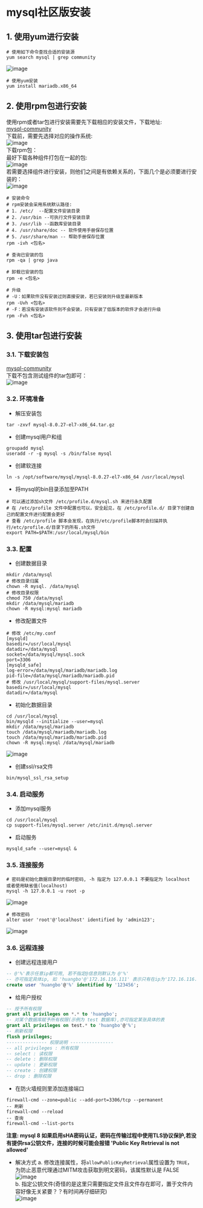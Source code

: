 # mysql社区版安装
## 1. 使用yum进行安装
```shell
# 使用如下命令查找合适的安装源
yum search mysql | grep community
```
![image](resources/imgs/1-1.png "搜索合适的mysql社区版安装源")  
```shell
# 使用yum安装
yum install mariadb.x86_64
```
## 2. 使用rpm包进行安装  
使用rpm或者tar包进行安装需要先下载相应的安装文件，下载地址:  
[mysql-community](https://dev.mysql.com/downloads/mysql/ "mysql社区版下载地址")  
下载前，需要先选择对应的操作系统:  
![image](resources/imgs/2-1.png "操作系统选择")  
下载rpm包：  
最好下载各种组件打包在一起的包:  
![image](resources/imgs/2-2.png "rpm-bundle")  
若需要选择组件进行安装，则他们之间是有依赖关系的，下面几个是必须要进行安装的：  
![image](resources/imgs/2-3.png "选择组件安装")  
```shell
# 安装命令
# rpm安装会采用系统默认路径:
# 1. /etc/  --配置文件安装目录
# 2. /usr/bin --可执行文件安装目录
# 3. /usr/lib --函数库安装目录
# 4. /usr/share/doc -- 软件使用手册保存位置
# 5. /usr/share/man -- 帮助手册保存位置
rpm -ivh <包名>

# 查询已安装的包
rpm -qa | grep java

# 卸载已安装的包
rpm -e <包名>

# 升级
# -U：如果软件没有安装过则直接安装，若已安装则升级至最新版本
rpm -Uvh <包名>
# -F：若没有安装该软件则不会安装，只有安装了低版本的软件才会进行升级
rpm -Fvh <包名>
```

## 3. 使用tar包进行安装  
### 3.1. 下载安装包
[mysql-community](https://dev.mysql.com/downloads/mysql/ "mysql社区版下载地址")  
下载不包含测试组件的tar包即可：  
![image](resources/imgs/3-1.png "mysql社区版tar包")  
### 3.2. 环境准备
- 解压安装包  
```shell
tar -zxvf mysql-8.0.27-el7-x86_64.tar.gz
```
- 创建mysql用户和组  
```shell
groupadd mysql
useradd -r -g mysql -s /bin/false mysql
```
- 创建软连接
```shell
ln -s /opt/software/mysql/mysql-8.0.27-el7-x86_64 /usr/local/mysql
```
- 将mysql的bin目录添加至PATH
```shell
# 可以通过添加sh文件 /etc/profile.d/mysql.sh 来进行永久配置
# 在 /etc/profile 文件中配置也可以，安全起见，在 /etc/profile.d/ 目录下创建自己的配置文件进行配置会更好
# 查看 /etc/profile 脚本会发现，在执行/etc/profile脚本时会扫描并执行/etc/profile.d/目录下的所有.sh文件
export PATH=$PATH:/usr/local/mysql/bin
```
### 3.3. 配置
- 创建数据目录
```shell
mkdir /data/mysql
# 修改目录归属
chown -R mysql. /data/mysql
# 修改目录权限
chmod 750 /data/mysql
mkdir /data/mysql/mariadb
chown -R mysql:mysql mariadb
```
- 修改配置文件
```config
# 修改 /etc/my.conf
[mysqld]
basedir=/usr/local/mysql
datadir=/data/mysql
socket=/data/mysql/mysql.sock
port=3306
[mysqld_safe]
log-error=/data/mysql/mariadb/mariadb.log
pid-file=/data/mysql/mariadb/mariadb.pid
# 修改 /usr/local/mysql/support-files/mysql.server
basedir=/usr/local/mysql
datadir=/data/mysql
```
- 初始化数据目录
```shell
cd /usr/local/mysql
bin/mysqld --initialize --user=mysql
mkdir /data/mysql/mariadb
touch /data/mysql/mariadb/mariadb.log
touch /data/mysql/mariadb/mariadb.pid
chown -R mysql:mysql /data/mysql/mariadb
```
![image](resources/imgs/3-2.png "初始化数据目录")  
- 创建ssl/rsa文件  
```shell
bin/mysql_ssl_rsa_setup
```
### 3.4. 启动服务
- 添加mysql服务
```shell
cd /usr/local/mysql
cp support-files/mysql.server /etc/init.d/mysql.server
```
- 启动服务
```shell
mysqld_safe --user=mysql &
```
### 3.5. 连接服务
```shell
# 密码是初始化数据目录时的临时密码, -h 指定为 127.0.0.1 不要指定为 localhost 或者使用缺省值(localhost)
mysql -h 127.0.0.1 -u root -p
```
![image](resources/imgs/3-3.png "连接mysql服务")  
```shell
# 修改密码
alter user 'root'@'localhost' identified by 'admin123';
```
![image](resources/imgs/3-4.png "修改密码")  
### 3.6. 远程连接
- 创建远程连接用户  
```sql
-- @'%'表示任意ip都可用, 若不指定@信息则默认为 @'%'
-- 亦可指定具体ip, 如 'huangbo'@'172.16.116.111' 表示只有在ip为'172.16.116.111'的机器上才能使用账号huangbo进行连接
create user 'huangbo'@'%' identified by '123456';
```
- 给用户授权
```sql
-- 授予所有权限
grant all privileges on *.* to 'huangbo';
-- 对某个数据库赋予所有权限(示例为 test 数据库),亦可指定某张具体的表
grant all privileges on test.* to 'huangbo'@'%';
-- 刷新权限
flush privileges;
--------------- 权限说明 ----------------
-- all privileges : 所有权限
-- select : 读权限 
-- delete : 删除权限
-- update : 更新权限
-- create : 创建权限
-- drop : 删除权限
```
- 在防火墙规则里添加连接端口
```shell
firewall-cmd --zone=public --add-port=3306/tcp --permanent
-- 刷新
firewall-cmd --reload
-- 查询
firewall-cmd --list-ports
```
**注意: mysql 8 如果启用sHA密码认证，密码在传输过程中使用TLS协议保护,若没有提供rsa公钥文件，连接的时候可能会报错 'Public Key Retrieval is not allowed'**  
- 解决方式
a. 修改连接属性，将`allowPublicKeyRetrieval`属性设置为 `TRUE`，为防止恶意代理通过MITM攻击获取到明文密码，该属性默认是 FALSE   
![image](resources/imgs/3-5.png "开启")  
b. 指定公钥文件(奇怪的是这里只需要指定文件且文件存在即可，置于文件内容好像无关紧要？？有时间再仔细研究)  
![image](resources/imgs/3-6.png "指定公钥")  
